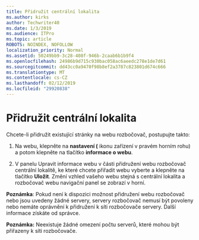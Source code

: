 ```yaml
---
title: Přidružit centrální lokalita
ms.author: kirks
author: Techwriter40
ms.date: 1/3/2019
ms.audience: ITPro
ms.topic: article
ROBOTS: NOINDEX, NOFOLLOW
localization_priority: Normal
ms.assetid: 50249bb9-3c28-408f-946b-2caab6b1b9f4
ms.openlocfilehash: 24986b9d715c930bac058ac6aeedc278e1de7d61
ms.sourcegitcommit: dd43cc0a9470f98b8ef2a3787c823801d674c666
ms.translationtype: MT
ms.contentlocale: cs-CZ
ms.lasthandoff: 02/12/2019
ms.locfileid: "29920838"
---
```

# <a name="associate-a-hub-site"></a>Přidružit centrální lokalita

Chcete-li přidružit existující stránky na webu rozbočovač, postupujte takto:
  
1. Na webu, klepněte na **nastavení (** ikonu zařízení v pravém horním rohu) a potom klepněte na tlačítko **informace o webu**. 
    
2. V panelu Upravit informace webu v části přidružení webu rozbočovač centrální lokalitě, ke které chcete přiřadit webu vyberte a klepněte na tlačítko **Uložit**. Změní vzhled vašeho webu stejná s centrální lokalita a rozbočovač webu navigační panel se zobrazí v horní. 
    
 **Poznámka**: Pokud není k dispozici možnost přidružení webu rozbočovač nebo jsou uvedeny žádné servery, servery rozbočovač nemusí být povoleny nebo nemáte oprávnění k přidružení k síti rozbočovače servery. Další informace získáte od správce. 
  
 **Poznámka:** Neexistuje žádné omezení počtu serverů, které mohou být přiřazeny k síti rozbočovače. 
  

